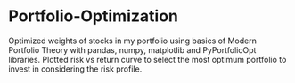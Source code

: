 # Portfolio-Optimization

Optimized weights of stocks in my portfolio using basics of Modern Portfolio Theory with pandas, numpy, matplotlib and PyPortfolioOpt libraries.
Plotted risk vs return curve to select the most optimum portfolio to invest in considering the risk profile.
